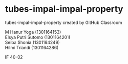 # tubes-impal-impal-property
tubes-impal-impal-property created by GitHub Classroom

M Hanur Yoga (1301164153) <br/>
Elsya Putri Sutomo (1301164201) <br/>
Seiba Shonia (1301164249) <br/>
Hilmi Triandi (1301164286) <br/>

IF 40-02
